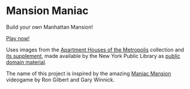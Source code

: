 # Mansion Maniac

Build your own Manhattan Mansion!

[Play now!](http://nypl.github.io/mansion-maniac/)

Uses images from the [Apartment Houses of the Metropolis](http://digitalcollections.nypl.org/collections/apartment-houses-of-the-metropolis#/?tab=about) collection and [its supplement](http://digitalcollections.nypl.org/collections/supplement-to-apartment-houses-of-the-metropolis#/?tab=about), made available by the New York Public Library as [public domain material](https://en.wikipedia.org/wiki/Public_domain).

The name of this project is inspired by the amazing [Maniac Mansion](https://en.wikipedia.org/wiki/Maniac_Mansion) videogame by Ron Gilbert and Gary Winnick.